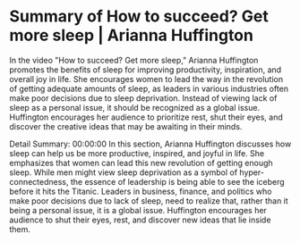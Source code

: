 # Summary of How to succeed? Get more sleep | Arianna Huffington

In the video "How to succeed? Get more sleep," Arianna Huffington promotes the benefits of sleep for improving productivity, inspiration, and overall joy in life. She encourages women to lead the way in the revolution of getting adequate amounts of sleep, as leaders in various industries often make poor decisions due to sleep deprivation. Instead of viewing lack of sleep as a personal issue, it should be recognized as a global issue. Huffington encourages her audience to prioritize rest, shut their eyes, and discover the creative ideas that may be awaiting in their minds.

Detail Summary: 
00:00:00
In this section, Arianna Huffington discusses how sleep can help us be more productive, inspired, and joyful in life. She emphasizes that women can lead this new revolution of getting enough sleep. While men might view sleep deprivation as a symbol of hyper-connectedness, the essence of leadership is being able to see the iceberg before it hits the Titanic. Leaders in business, finance, and politics who make poor decisions due to lack of sleep, need to realize that, rather than it being a personal issue, it is a global issue. Huffington encourages her audience to shut their eyes, rest, and discover new ideas that lie inside them.

